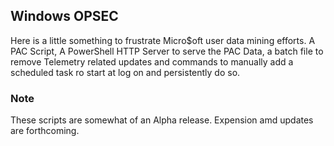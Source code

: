 ## Windows OPSEC 

Here is a little something to frustrate Micro$oft user data mining efforts. 
A PAC Script, A PowerShell HTTP Server to serve the PAC Data, a batch file to remove Telemetry related updates 
and commands to manually add a scheduled task ro start at log on and persistently do so.

### Note

These scripts are somewhat of an Alpha release. Expension amd updates are forthcoming.
